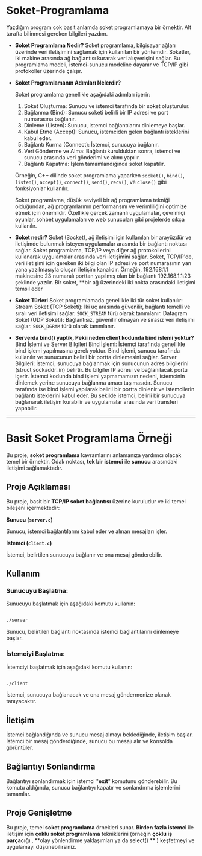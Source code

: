 # Soket-Programlama

Yazdığım program cok basit anlamda soket programlamaya bir örnektir. Alt tarafta bilinmesi gereken bilgileri yazdım.

- **Soket Programlama Nedir?**
  Soket programlama, bilgisayar ağları üzerinde veri iletişimini sağlamak için kullanılan bir yöntemdir. Soketler, iki makine arasında ağ bağlantısı kurarak veri alışverişini sağlar. Bu programlama modeli, istemci-sunucu modeline dayanır ve TCP/IP gibi protokoller üzerinde çalışır.

- **Soket Programlamanın Adımları Nelerdir?**

  Soket programlama genellikle aşağıdaki adımları içerir:

  1. Soket Oluşturma: Sunucu ve istemci tarafında bir soket oluşturulur.
  2. Bağlanma (Bind): Sunucu soketi belirli bir IP adresi ve port numarasına bağlanır.
  3. Dinleme (Listen): Sunucu, istemci bağlantılarını dinlemeye başlar.
  4. Kabul Etme (Accept): Sunucu, istemciden gelen bağlantı isteklerini kabul eder.
  5. Bağlantı Kurma (Connect): İstemci, sunucuya bağlanır.
  6. Veri Gönderme ve Alma: Bağlantı kurulduktan sonra, istemci ve sunucu arasında veri gönderimi ve alımı yapılır.
  7. Bağlantı Kapatma: İşlem tamamlandığında soket kapatılır.

  Örneğin, C++ dilinde soket programlama yaparken `socket()`, `bind()`, `listen()`, `accept()`, `connect()`, `send()`, `recv()`, ve `close()` gibi fonksiyonlar kullanılır.

  Soket programlama, düşük seviyeli bir ağ programlama tekniği olduğundan, ağ programlarının performansını ve verimliliğini optimize etmek için önemlidir. Özellikle gerçek zamanlı uygulamalar, çevrimiçi oyunlar, sohbet uygulamaları ve web sunucuları gibi projelerde sıkça kullanılır.

- **Soket nedir?**
  Soket (Socket), ağ iletişimi için kullanılan bir arayüzdür ve iletişimde bulunmak isteyen uygulamalar arasında bir bağlantı noktası sağlar. Soket programlama, TCP/IP veya diğer ağ protokollerini kullanarak uygulamalar arasında veri iletişimini sağlar.
  Soket, TCP/IP'de, veri iletişimi için gereken iki bilgi olan IP adresi ve port numarasının yan yana yazılmasıyla oluşan iletişim kanalıdır. Örneğin, 192.168.1.1 makinesine 23 numaralı porttan yapılmış olan bir bağlantı 192.168.1.1:23 şeklinde yazılır.
  Bir soket, \*\*bir ağ üzerindeki iki nokta arasındaki iletişimi temsil eder

- **Soket Türleri**
  Soket programlamada genellikle iki tür soket kullanılır:
  Stream Soket (TCP Soketi): İki uç arasında güvenilir, bağlantı temelli ve sıralı veri iletişimi sağlar. `SOCK_STREAM` türü olarak tanımlanır.
  Datagram Soket (UDP Soketi): Bağlantısız, güvenilir olmayan ve sırasız veri iletişimi sağlar. `SOCK_DGRAM` türü olarak tanımlanır.

 - **Serverda bind() yaptik, Pekii neden client kodunda bind islemi yoktur?**
  Bind İşlemi ve Server Bilgileri
  Bind İşlemi: İstemci tarafında genellikle bind işlemi yapılmasına gerek yoktur. Bind işlemi, sunucu tarafında kullanılır ve sunucunun belirli bir portta dinlemesini sağlar.
  Server Bilgileri: İstemci, sunucuya bağlanmak için sunucunun adres bilgilerini (struct sockaddr_in) belirtir. Bu bilgiler IP adresi ve bağlanılacak portu içerir.
  İstemci kodunda bind işlemi yapmamamızın nedeni, istemcinin dinlemek yerine sunucuya bağlanma amacı taşımasıdır. Sunucu tarafında ise bind işlemi yapılarak belirli bir portta dinlenir ve istemcilerin bağlantı isteklerini kabul eder.
  Bu şekilde istemci, belirli bir sunucuya bağlanarak iletişim kurabilir ve uygulamalar arasında veri transferi yapabilir.
--------------------------------------------------------------------------------------------------------------------------------------------------------------------------------------------------------------------------------------

# Basit Soket Programlama Örneği

Bu proje, **soket programlama** kavramlarını anlamanıza yardımcı olacak temel bir örnektir. Odak noktası, **tek bir istemci** ile **sunucu** arasındaki iletişimi sağlamaktadır.

## Proje Açıklaması

Bu proje, basit bir **TCP/IP soket bağlantısı** üzerine kuruludur ve iki temel bileşeni içermektedir:

**Sunucu (`server.c`)**

Sunucu, istemci bağlantılarını kabul eder ve alınan mesajları işler.

**İstemci (`client.c`)**

İstemci, belirtilen sunucuya bağlanır ve ona mesaj gönderebilir.

## Kullanım

### Sunucuyu Başlatma:

Sunucuyu başlatmak için aşağıdaki komutu kullanın:

```bash

./server
```

Sunucu, belirtilen bağlantı noktasında istemci bağlantılarını dinlemeye başlar.

### İstemciyi Başlatma:

İstemciyi başlatmak için aşağıdaki komutu kullanın:

```bash

./client
```

İstemci, sunucuya bağlanacak ve ona mesaj göndermenize olanak tanıyacaktır.

## İletişim

İstemci bağlandığında ve sunucu mesaj almayı beklediğinde, iletişim başlar. İstemci bir mesaj gönderdiğinde, sunucu bu mesajı alır ve konsolda görüntüler.

## Bağlantıyı Sonlandırma

Bağlantıyı sonlandırmak için istemci "**exit**" komutunu gönderebilir. Bu komutu aldığında, sunucu bağlantıyı kapatır ve sonlandırma işlemlerini tamamlar.

## Proje Genişletme

Bu proje, temel **soket programlama** örnekleri sunar. **Birden fazla istemci** ile iletişim için **çoklu soket programlama** tekniklerini (örneğin **çoklu iş parçacığı** , **olay yönlendirme yaklaşımları ya da select() ** ) keşfetmeyi ve uygulamayı düşünebilirsiniz.
